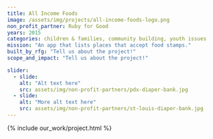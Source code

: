 ```yaml
---
title: All Income Foods
image: /assets/img/projects/all-income-foods-logo.png
non_profit_partner: Ruby for Good
years: 2015
categories: children & families, community building, youth issues
mission: "An app that lists places that accept food stamps."
built_by_rfg: "Tell us about the project!"
scope_and_impact: "Tell us about the project!"

slider:
  - slide: 
    alt: "Alt text here"
    src: assets/img/non-profit-partners/pdx-diaper-bank.jpg
  - slide: 
    alt: "More alt text here"
    src: assets/img/non-profit-partners/st-louis-diaper-bank.jpg
---
```


{% include our_work/project.html %}
